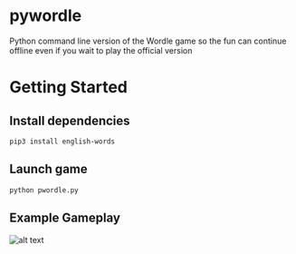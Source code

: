 # pywordle
Python command line version of the Wordle game so the fun can continue offline even if you wait to play the official version

# Getting Started

## Install dependencies

```pip3 install english-words```

## Launch game
```python pwordle.py```

## Example Gameplay
![alt text](https://github.com/vabugslady/pywordle/blob/main/pwordle.png?raw=true)


